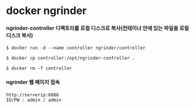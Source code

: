 # docker ngrinder

#### ngrinder-controller 디렉토리를 로컬 디스크로 복사(컨테이너 안에 있는 파일을 로컬디스크 복사)
```
$ docker run -d --name controller ngrinder/controller

$ docker cp controller:/opt/ngrinder-controller .

$ docker rm -f controller
```

#### ngrinder 웹 페이지 접속
```
http://serverip:8888
ID/PW : admin / admin
```
